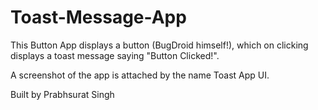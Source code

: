 # Toast-Message-App

This Button App displays a button (BugDroid himself!), which on clicking displays a toast message saying "Button Clicked!".

A screenshot of the app is attached by the name Toast App UI.

Built by
Prabhsurat Singh

